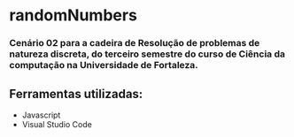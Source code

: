 # randomNumbers
### Cenário 02 para a cadeira de Resolução de problemas de natureza discreta, do terceiro semestre do curso de Ciência da computação na Universidade de Fortaleza.

## Ferramentas utilizadas:
- Javascript
- Visual Studio Code

